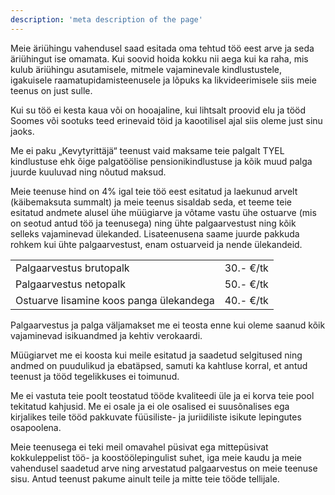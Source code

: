 ```yaml
---
description: 'meta description of the page'
---
```


Meie äriühingu vahendusel saad esitada oma tehtud töö eest arve ja seda äriühingut ise omamata. Kui soovid hoida kokku nii aega kui ka raha, mis kulub äriühingu asutamisele, mitmele vajaminevale kindlustustele, igakuisele raamatupidamisteenusele ja lõpuks ka likvideerimisele siis meie teenus on just sulle.

Kui su töö ei kesta kaua või on hooajaline, kui lihtsalt proovid elu ja tööd Soomes või sootuks teed erinevaid töid ja kaootilisel ajal siis oleme just sinu jaoks.

Me ei paku „Kevytyrittäjä“ teenust vaid maksame teie palgalt TYEL kindlustuse ehk õige palgatöölise pensionikindlustuse ja kõik muud palga juurde kuuluvad ning nõutud maksud.

Meie teenuse hind on 4% igal teie töö eest esitatud ja laekunud arvelt (käibemaksuta summalt) ja meie teenus sisaldab seda, et teeme teie esitatud andmete alusel ühe müügiarve ja võtame vastu ühe ostuarve (mis on seotud antud töö ja teenusega) ning ühte palgaarvestust ning kõik selleks vajaminevad ülekanded.
Lisateenusena saame juurde pakkuda rohkem kui ühte palgaarvestust, enam ostuarveid ja nende ülekandeid.

| | |
| --- | --- |
| Palgaarvestus brutopalk | 30.- €/tk |
| Palgaarvestus netopalk | 50.- €/tk |
| Ostuarve lisamine koos panga ülekandega | 40.- €/tk |

Palgaarvestus ja palga väljamakset me ei teosta enne kui oleme saanud kõik vajaminevad isikuandmed ja kehtiv verokaardi.

Müügiarvet me ei koosta kui meile esitatud ja saadetud selgitused ning andmed on puudulikud ja ebatäpsed, samuti ka kahtluse korral, et antud teenust ja tööd tegelikkuses ei toimunud.

Me ei vastuta teie poolt teostatud tööde kvaliteedi üle ja ei korva teie pool tekitatud kahjusid.
Me ei osale ja ei ole osalised ei suusõnalises ega kirjalikes teile tööd pakkuvate füüsiliste- ja juriidiliste isikute lepingutes osapoolena.

Meie teenusega ei teki meil omavahel püsivat ega mittepüsivat kokkuleppelist töö- ja koostöölepingulist suhet, iga meie kaudu ja meie vahendusel  saadetud arve ning arvestatud palgaarvestus on meie teenuse sisu. Antud teenust pakume ainult teile ja mitte teie tööde tellijale.
